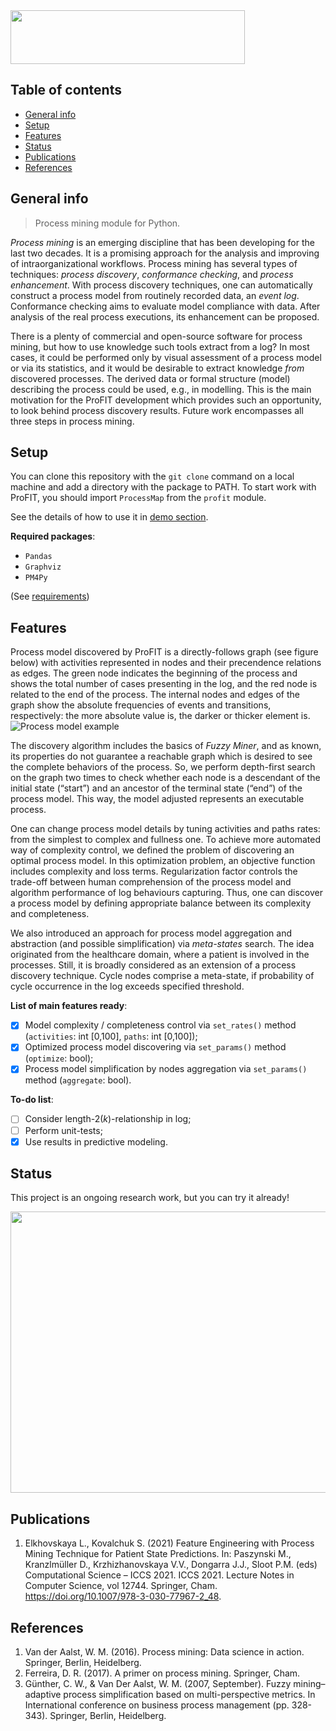 <img src="/meta/logo.png" width="375" height="86,75">

## Table of contents
* [General info](#general-info)
* [Setup](#setup)
* [Features](#features)
* [Status](#status)
* [Publications](#publications)
* [References](#references)

## General info
> Process mining module for Python.

*Process mining* is an emerging discipline that has been developing for the last two decades. It is a promising approach for the analysis and improving of intraorganizational workflows. Process mining has several types of techniques: *process discovery*, *conformance checking*, and *process enhancement*. With process discovery techniques, one can automatically construct a process model from routinely recorded data, an *event log*. Conformance checking aims to evaluate model compliance with data. After analysis of the real process executions, its enhancement can be proposed.

There is a plenty of commercial and open-source software for process mining, but how to use knowledge such tools extract from a log? In most cases, it could be performed only by visual assessment of a process model or via its statistics, and it would be desirable to extract knowledge *from* discovered processes. The derived data or formal structure (model) describing the process could be used, e.g., in modelling. This is the main motivation for the ProFIT development which provides such an opportunity, to look behind process discovery results. Future work encompasses all three steps in process mining. 

## Setup
You can clone this repository with the `git clone` command on a local machine and add a directory with the package to PATH. To start work with ProFIT, you should import `ProcessMap` from the `profit` module.

See the details of how to use it in [demo section](https://github.com/Siella/ProFIT/blob/master/demo).

**Required packages**:
* `Pandas`
* `Graphviz`
* `PM4Py`

(See [requirements](https://github.com/Siella/ProFIT/blob/master/requirements.txt))

## Features
Process model discovered by ProFIT is a directly-follows graph (see figure below) with activities represented in nodes and their precendence relations as edges. The green node indicates the beginning of the process and shows the total number of cases presenting in the log, and the red node is related to the end of the process. The internal nodes and edges of the graph show the absolute frequencies of events and transitions, respectively: the more absolute value is, the darker or thicker element is.
![Process model example](/meta/process.png)

The discovery algorithm includes the basics of *Fuzzy Miner*, and as known, its properties do not guarantee a reachable graph which is desired to see the complete behaviors of the process. So, we perform depth-first search on the graph two times to check whether each node is a descendant of the initial state (“start”) and an ancestor of the terminal state (“end”) of the process model. This way, the model adjusted represents an executable process.

One can change process model details by tuning activities and paths rates: from the simplest to complex and fullness one. To achieve more automated way of complexity control, we defined the problem of discovering an optimal process model. In this optimization problem, an objective function includes complexity and loss terms. Regularization factor controls the trade-off between human comprehension of the process model and algorithm performance of log behaviours capturing. Thus, one can discover a process model by defining appropriate balance between its complexity and completeness.

We also introduced an approach for process model aggregation and abstraction (and possible simplification) via *meta-states* search. The idea originated from the healthcare domain, where a patient is involved in the processes. Still, it is broadly considered as an extension of a process discovery technique. Cycle nodes comprise a meta-state, if probability of cycle occurrence in the log exceeds specified threshold.

**List of main features ready**:
- [x] Model complexity / completeness control via `set_rates()` method (`activities`: int [0,100], `paths`: int [0,100]);
- [x] Optimized process model discovering via `set_params()` method (`optimize`: bool);
- [x] Process model simplification by nodes aggregation via `set_params()` method (`aggregate`: bool).

**To-do list**:
- [ ] Consider length-2(*k*)-relationship in log;
- [ ] Perform unit-tests;
- [x] Use results in predictive modeling.

## Status
This project is an ongoing research work, but you can try it already!

<img src="/meta/cat_logo.jpg" width="600" height="450">

## Publications
1. Elkhovskaya L., Kovalchuk S. (2021) Feature Engineering with Process Mining Technique for Patient State Predictions. In: Paszynski M., Kranzlmüller D., Krzhizhanovskaya V.V., Dongarra J.J., Sloot P.M. (eds) Computational Science – ICCS 2021. ICCS 2021. Lecture Notes in Computer Science, vol 12744. Springer, Cham. https://doi.org/10.1007/978-3-030-77967-2_48.

## References
1. Van der Aalst, W. M. (2016). Process mining: Data science in action. Springer, Berlin, Heidelberg.
2. Ferreira, D. R. (2017). A primer on process mining. Springer, Cham.
3. Günther, C. W., & Van Der Aalst, W. M. (2007, September). Fuzzy mining–adaptive process simplification based on multi-perspective metrics. In International conference on business process management (pp. 328-343). Springer, Berlin, Heidelberg.
